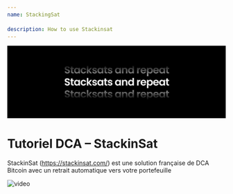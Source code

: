 ```yaml
---
name: StackingSat

description: How to use Stackinsat
---
```


![cover](assets/cover.jpeg)

# Tutoriel DCA – StackinSat

StackinSat (https://stackinsat.com/) est une solution française de DCA Bitcoin avec un retrait automatique vers votre portefeuille

![video](https://www.youtube.com/watch?v=mpT3kJDfRVw)
